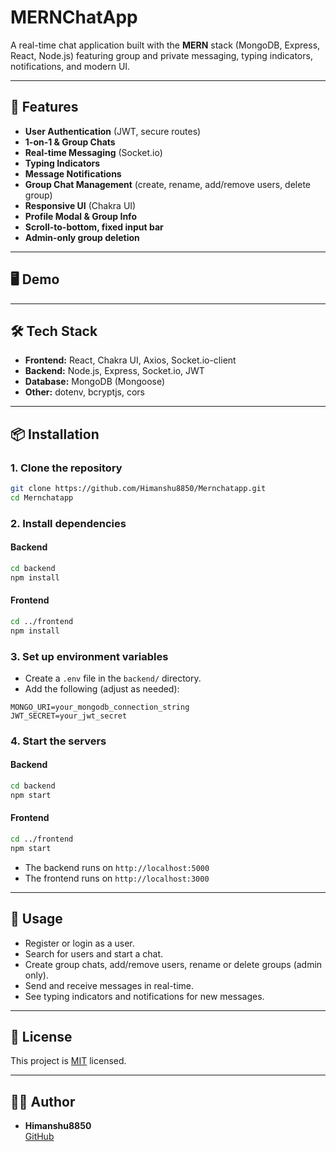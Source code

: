 # MERNChatApp

A real-time chat application built with the **MERN** stack (MongoDB, Express, React, Node.js) featuring group and private messaging, typing indicators, notifications, and modern UI.

---

## 🚀 Features

- **User Authentication** (JWT, secure routes)
- **1-on-1 & Group Chats**
- **Real-time Messaging** (Socket.io)
- **Typing Indicators**
- **Message Notifications**
- **Group Chat Management** (create, rename, add/remove users, delete group)
- **Responsive UI** (Chakra UI)
- **Profile Modal & Group Info**
- **Scroll-to-bottom, fixed input bar**
- **Admin-only group deletion**

---

## 🖥️ Demo

---

## 🛠️ Tech Stack

- **Frontend:** React, Chakra UI, Axios, Socket.io-client
- **Backend:** Node.js, Express, Socket.io, JWT
- **Database:** MongoDB (Mongoose)
- **Other:** dotenv, bcryptjs, cors

---

## 📦 Installation

### 1. Clone the repository

```bash
git clone https://github.com/Himanshu8850/Mernchatapp.git
cd Mernchatapp
```

### 2. Install dependencies

#### Backend

```bash
cd backend
npm install
```

#### Frontend

```bash
cd ../frontend
npm install
```

### 3. Set up environment variables

- Create a `.env` file in the `backend/` directory.
- Add the following (adjust as needed):

```
MONGO_URI=your_mongodb_connection_string
JWT_SECRET=your_jwt_secret
```

### 4. Start the servers

#### Backend

```bash
cd backend
npm start
```

#### Frontend

```bash
cd ../frontend
npm start
```

- The backend runs on `http://localhost:5000`
- The frontend runs on `http://localhost:3000`

---

## 📝 Usage

- Register or login as a user.
- Search for users and start a chat.
- Create group chats, add/remove users, rename or delete groups (admin only).
- Send and receive messages in real-time.
- See typing indicators and notifications for new messages.

---

## 📄 License

This project is [MIT](LICENSE) licensed.

---

## 🙋‍♂️ Author

- **Himanshu8850**  
  [GitHub](https://github.com/Himanshu8850)
